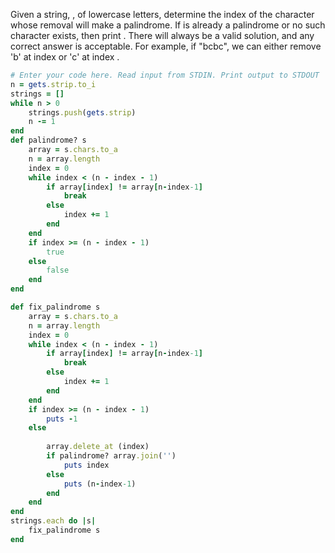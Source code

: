 Given a string, , of lowercase letters, determine the index of the character whose removal will make  a palindrome. If  is already a palindrome or no such character exists, then print . There will always be a valid solution, and any correct answer is acceptable. For example, if  "bcbc", we can either remove 'b' at index  or 'c' at index .


```ruby
# Enter your code here. Read input from STDIN. Print output to STDOUT
n = gets.strip.to_i
strings = []
while n > 0
    strings.push(gets.strip)
    n -= 1
end
def palindrome? s
    array = s.chars.to_a 
    n = array.length
    index = 0
    while index < (n - index - 1)
        if array[index] != array[n-index-1]
            break
        else
            index += 1
        end
    end
    if index >= (n - index - 1)
        true
    else
        false
    end
end

def fix_palindrome s 
    array = s.chars.to_a 
    n = array.length
    index = 0
    while index < (n - index - 1)
        if array[index] != array[n-index-1]
            break
        else
            index += 1
        end
    end
    if index >= (n - index - 1)
        puts -1
    else
        
        array.delete_at (index)
        if palindrome? array.join('')
            puts index
        else
            puts (n-index-1)
        end
    end
end
strings.each do |s|
    fix_palindrome s
end
```
